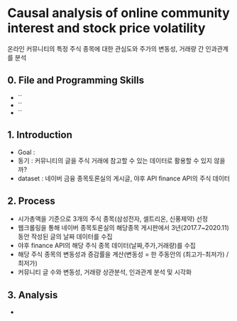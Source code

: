 # Causal analysis of online community interest and stock price volatility
온라인 커뮤니티의 특정 주식 종목에 대한 관심도와 주가의 변동성, 거래량 간 인과관계를 분석

## 0. File and Programming Skills
- ``
- ``
- ``

## 1. Introduction 
- Goal : 
- 동기 : 커뮤니티의 글을 주식 거래에 참고할 수 있는 데이터로 활용할 수 있지 않을까?
- dataset : 네이버 금융 종목토론실의 게시글, 야후 API finance API의 주식 데이터 

## 2. Process
- 시가총액을 기준으로 3개의 주식 종목(삼성전자, 셀트리온, 신풍제약) 선정
- 웹크롤링을 통해 네이버 종목토론실의 해당종목 게시판에서 3년(2017.7~2020.11)동안 작성된 글의 날짜 데이터를 수집
- 야후 finance API의 해당 주식 종목 데이터(날짜,주가,거래량)를 수집
- 해당 주식 종목의 변동성과 증감률을 계산(변동성 = 한 주동안의 (최고가-최저가) / 최저가)
- 커뮤니티 글 수와 변동성, 거래량 상관분석, 인과관계 분석 및 시각화

## 3. Analysis
- 

